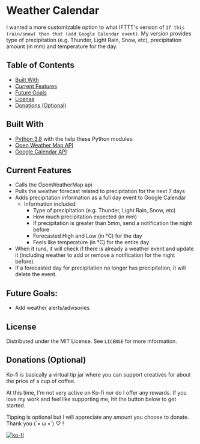 # Weather Calendar
I wanted a more customizable option to what IFTTT's version of `If this (rain/snow) than that (add Google Calendar event)`. My version provides type of precipitation (e.g. Thunder, Light Rain, Snow, etc), precipitation amount (in mm) and temperature for the day.

## Table of Contents
- [Built With](#Built-With)
- [Current Features](#Current-Features)
- [Future Goals](#Future-Goals)
- [License](#License)
- [Donations (Optional)](#Donations-(Optional))

## Built With
- [Python 3.8](python.org) with the help these Python modules:
- [Open Weather Map API](openweathermap.org/)
- [Google Calendar API](developers.google.com/calendar)

## Current Features
- Calls the OpenWeatherMap api
- Pulls the weather forecast related to precipitation for the next 7 days
- Adds precipitation information as a full day event to Google Calendar
    - Information included:
        - Type of precipitation (e.g. Thunder, Light Rain, Snow, etc)
        - How much precipitation expected (in mm)
        - If precipitation is greater than 5mm, send a notification the night before
        - Forecasted High and Low (in °C) for the day
        - Feels like temperature (in °C) for the entire day
- When it runs, it will check if there is already a weather event and update it (including weather to add or remove a notification for the night before).
- If a forecasted day for precipitation no longer has precipitation, it will delete the event.

## Future Goals:
- Add weather alerts/advisories

## License
Distributed under the MIT License. See `LICENSE` for more information.

## Donations (Optional)
Ko-fi is basically a virtual tip jar where you can support creatives for about the price of a cup of coffee.

At this time, I'm not very active on Ko-fi nor do I offer any rewards. If you love my work and feel like supporting me, hit the button below to get started.

Tipping is optional but I will appreciate any amount you choose to donate. Thank you (´• ω •`) ♡ !

[![ko-fi](https://www.ko-fi.com/img/githubbutton_sm.svg)](https://ko-fi.com/I2I77G74)
